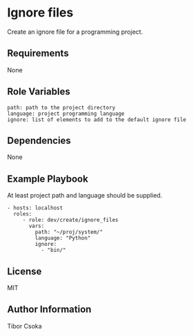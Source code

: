 Ignore files
=========

Create an ignore file for a programming project.

Requirements
------------

None

Role Variables
--------------

    path: path to the project directory
    language: project programming language
    ignore: list of elements to add to the default ignore file

Dependencies
------------

None

Example Playbook
----------------

At least project path and language should be supplied.

    - hosts: localhost
      roles:
         - role: dev/create/ignore_files
           vars:
             path: "~/proj/system/"
             language: "Python"
             ignore:
               - "bin/"

License
-------

MIT

Author Information
------------------

Tibor Csoka
